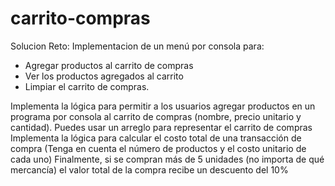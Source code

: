 # carrito-compras
Solucion Reto:
Implementacion de un menú por consola para: 
+ Agregar productos al carrito de compras
+ Ver los productos agregados al carrito
+ Limpiar el carrito de compras.

Implementa la lógica para permitir a los usuarios agregar productos en un
programa por consola al carrito de compras (nombre, precio unitario y
cantidad). Puedes usar un arreglo para representar el carrito de compras
Implementa la lógica para calcular el costo total de una transacción de
compra (Tenga en cuenta el número de productos y el costo unitario de
cada uno)
 Finalmente, si se compran más de 5 unidades (no importa de qué
mercancía) el valor total de la compra recibe un descuento del 10%
